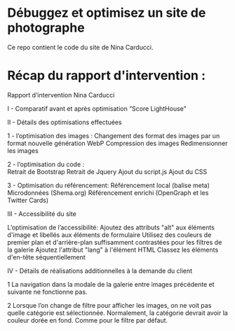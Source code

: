 # Débuggez et optimisez un site de photographe

Ce repo contient le code du site de Nina Carducci. 

# Récap du rapport d'intervention :

Rapport d’intervention
Nina Carducci 


I - Comparatif avant et après optimisation “Score LightHouse”	


II - Détails des optimisations effectuées	

1 - l’optimisation des images	:
Changement des format des images par un format nouvelle génération WebP
Compression des images
Redimensionner les images

2  - l’optimisation du code :	
Retrait de Bootstrap
Retrait de Jquery
Ajout du script.js
Ajout du CSS

3 - Optimisation du référencement:
Référencement local (balise meta)
Microdonnées (Shema.org)
Référencement enrichi (OpenGraph et les Twitter Cards)

III - Accessibilité du site	

 L’optimisation de l’accessibilité:
Ajoutez des attributs "alt" aux éléments d'image et libellés aux éléments de formulaire
Utilisez des couleurs de premier plan et d'arrière-plan suffisamment contrastées pour les filtres de la galerie
Ajoutez l'attribut "lang" à l'élément HTML 
Classez les éléments d'en-tête séquentiellement

IV - Détails de réalisations additionnelles à la demande du client
	
1 La navigation dans la modale de la galerie entre images précédente et suivante ne fonctionne pas. 

2 Lorsque l’on change de filtre pour afficher les images, on ne voit pas quelle catégorie est sélectionnée. Normalement, la catégorie devrait avoir la couleur dorée en fond. Comme pour le filtre par défaut. 
	


